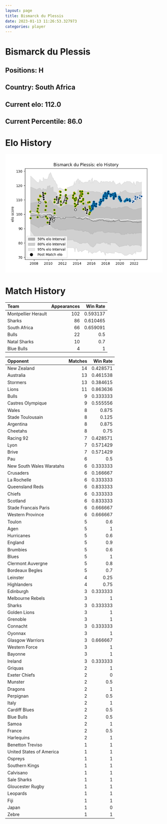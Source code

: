 ```yaml
---  
layout: page  
title: Bismarck du Plessis  
date: 2023-01-13 11:26:53.327973  
categories: player  
---
```

# Bismarck du Plessis

## Positions: H

## Country: South Africa

## Current elo: 112.0

## Current Percentile: 86.0

# Elo History


![elo history](history_BismarckduPlessis.png)
# Match History


| Team                |   Appearances |   Win Rate |
|:--------------------|--------------:|-----------:|
| Montpellier Herault |           102 |   0.593137 |
| Sharks              |            86 |   0.610465 |
| South Africa        |            66 |   0.659091 |
| Bulls               |            22 |   0.5      |
| Natal Sharks        |            10 |   0.7      |
| Blue Bulls          |             4 |   1        |

| Opponent                 |   Matches |   Win Rate |
|:-------------------------|----------:|-----------:|
| New Zealand              |        14 |   0.428571 |
| Australia                |        13 |   0.461538 |
| Stormers                 |        13 |   0.384615 |
| Lions                    |        11 |   0.863636 |
| Bulls                    |         9 |   0.333333 |
| Castres Olympique        |         9 |   0.555556 |
| Wales                    |         8 |   0.875    |
| Stade Toulousain         |         8 |   0.125    |
| Argentina                |         8 |   0.875    |
| Cheetahs                 |         8 |   0.75     |
| Racing 92                |         7 |   0.428571 |
| Lyon                     |         7 |   0.571429 |
| Brive                    |         7 |   0.571429 |
| Pau                      |         6 |   0.5      |
| New South Wales Waratahs |         6 |   0.333333 |
| Crusaders                |         6 |   0.166667 |
| La Rochelle              |         6 |   0.333333 |
| Queensland Reds          |         6 |   0.833333 |
| Chiefs                   |         6 |   0.333333 |
| Scotland                 |         6 |   0.833333 |
| Stade Francais Paris     |         6 |   0.666667 |
| Western Province         |         6 |   0.666667 |
| Toulon                   |         5 |   0.6      |
| Agen                     |         5 |   1        |
| Hurricanes               |         5 |   0.6      |
| England                  |         5 |   0.9      |
| Brumbies                 |         5 |   0.6      |
| Blues                    |         5 |   1        |
| Clermont Auvergne        |         5 |   0.8      |
| Bordeaux Begles          |         5 |   0.7      |
| Leinster                 |         4 |   0.25     |
| Highlanders              |         4 |   0.75     |
| Edinburgh                |         3 |   0.333333 |
| Melbourne Rebels         |         3 |   1        |
| Sharks                   |         3 |   0.333333 |
| Golden Lions             |         3 |   1        |
| Grenoble                 |         3 |   1        |
| Connacht                 |         3 |   0.333333 |
| Oyonnax                  |         3 |   1        |
| Glasgow Warriors         |         3 |   0.666667 |
| Western Force            |         3 |   1        |
| Bayonne                  |         3 |   1        |
| Ireland                  |         3 |   0.333333 |
| Griquas                  |         2 |   1        |
| Exeter Chiefs            |         2 |   0        |
| Munster                  |         2 |   0.5      |
| Dragons                  |         2 |   1        |
| Perpignan                |         2 |   0.5      |
| Italy                    |         2 |   1        |
| Cardiff Blues            |         2 |   0.5      |
| Blue Bulls               |         2 |   0.5      |
| Samoa                    |         2 |   1        |
| France                   |         2 |   0.5      |
| Harlequins               |         2 |   1        |
| Benetton Treviso         |         1 |   1        |
| United States of America |         1 |   1        |
| Ospreys                  |         1 |   1        |
| Southern Kings           |         1 |   1        |
| Calvisano                |         1 |   1        |
| Sale Sharks              |         1 |   1        |
| Gloucester Rugby         |         1 |   1        |
| Leopards                 |         1 |   1        |
| Fiji                     |         1 |   1        |
| Japan                    |         1 |   0        |
| Zebre                    |         1 |   1        |
